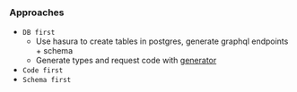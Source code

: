 ### Approaches
* `DB first`
    * Use hasura to create tables in postgres, generate graphql endpoints + schema
    * Generate types and request code with [generator](https://graphql-code-generator.com/)
* `Code first`
* `Schema first`